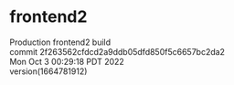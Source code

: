 # frontend2  
Production frontend2 build  
commit 2f263562cfdcd2a9ddb05dfd850f5c6657bc2da2  
Mon Oct 3 00:29:18 PDT 2022  
version(1664781912)  
